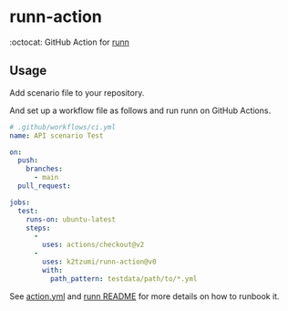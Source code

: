 # runn-action

:octocat: GitHub Action for [runn](https://github.com/k1LoW/runn)

## Usage

Add scenario file to your repository.

And set up a workflow file as follows and run runn on GitHub Actions.

``` yaml
# .github/workflows/ci.yml
name: API scenario Test

on:
  push:
    branches:
      - main
  pull_request:

jobs:
  test:
    runs-on: ubuntu-latest
    steps:
      -
        uses: actions/checkout@v2
      -
        uses: k2tzumi/runn-action@v0
        with:
          path_pattern: testdata/path/to/*.yml
```

See [action.yml](action.yml) and [runn README](https://github.com/k1LoW/runn) for more details on how to runbook it.